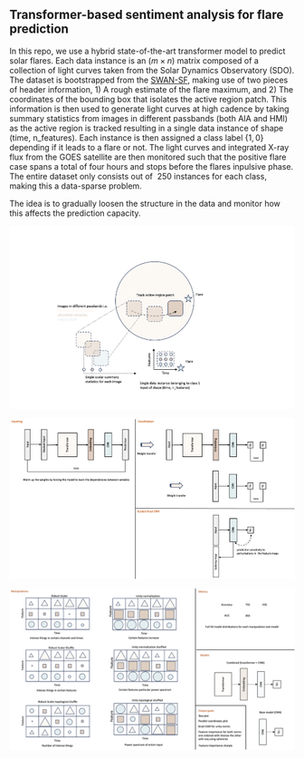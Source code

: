 ## Transformer-based sentiment analysis for flare prediction

In this repo, we use a hybrid state-of-the-art transformer model to predict solar flares.
Each data instance is an $(m \times n)$ matrix composed of a collection of light curves taken from the Solar Dynamics Observatory (SDO).
The dataset is bootstrapped from the [SWAN-SF](https://doi.org/10.7910/DVN/EBCFKM), making use of two pieces of header information, 1) A rough estimate of the flare maximum, and 2) The coordinates of the bounding box that isolates the active region patch. This information is then used to generate light curves at high cadence by taking summary statistics from images in different passbands (both AIA and HMI) as the active region is tracked resulting in a single data instance of shape (time, n_features). Each instance is then assigned a class label $\{1,0\}$ depending if it leads to a flare or not. The light curves and integrated X-ray flux from the GOES satellite are then monitored such that the positive flare case spans a total of four hours and stops before the flares inpulsive phase. The entire dataset only consists out of $~250$ instances for each class, making this a data-sparse problem. 

The idea is to gradually loosen the structure in the data and monitor how this affects the prediction capacity.  

![example](data_reduction2.png)

![example](model_overview.png)

![example](data_aug_overview.png)